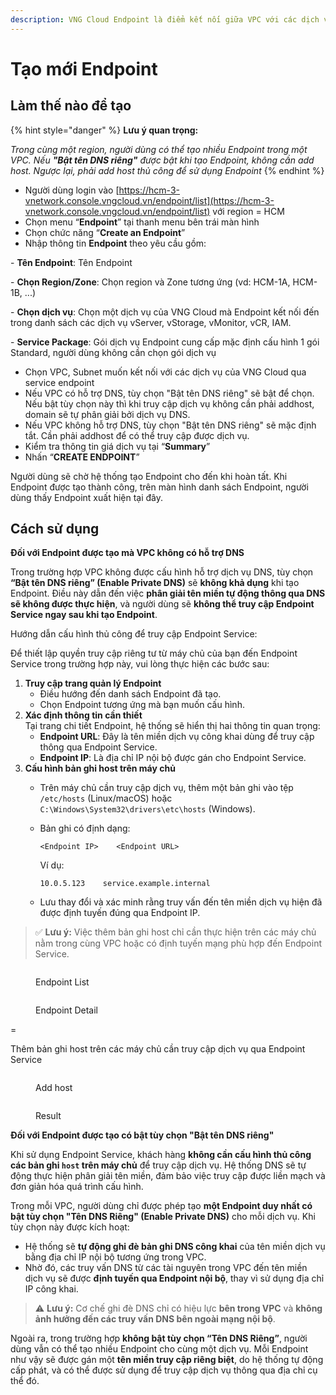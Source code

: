 ```yaml
---
description: VNG Cloud Endpoint là điểm kết nối giữa VPC với các dịch vụ của VNG Cloud
---
```


# Tạo mới Endpoint

## Làm thế nào để tạo

{% hint style="danger" %}
**Lưu ý quan trọng:**

_Trong cùng một region, người dùng có thể tạo nhiều Endpoint trong một VPC. Nếu **"Bật tên DNS riêng"** được bật khi tạo Endpoint, không cần add host. Ngược lại, phải add host thủ công để sử dụng Endpoint_
{% endhint %}

* Người dùng login vào  [https://hcm-3-vnetwork.console.vngcloud.vn/endpoint/list](https://hcm-3-vnetwork.console.vngcloud.vn/endpoint/list)  với region = HCM
* Chọn menu “**Endpoint**” tại thanh menu bên trái màn hình
* Chọn chức năng “**Create an Endpoint**”
* Nhập thông tin **Endpoint** theo yêu cầu gồm:

&#x20;         \- **Tên Endpoint**: Tên Endpoint

&#x20;         \- **Chọn Region/Zone**: Chọn region và Zone tương ứng (vd: HCM-1A, HCM-1B, ...)

&#x20;         \- **Chọn dịch vụ**: Chọn một dịch vụ của VNG Cloud mà Endpoint kết nối đến trong danh sách các dịch vụ vServer, vStorage, vMonitor, vCR, IAM.     &#x20;

&#x20;         \- **Service Package**: Gói dịch vụ Endpoint cung cấp mặc định cấu hình 1 gói Standard, người dùng không cần chọn gói dịch vụ

* Chọn VPC, Subnet muốn kết nối với các dịch vụ của VNG Cloud qua service endpoint
* Nếu VPC có hỗ trợ DNS, tùy chọn "Bật tên DNS riêng" sẽ bật để chọn. Nếu bật tùy chọn này thì khi truy cập dịch vụ không cần phải addhost, domain sẽ tự phân giải bởi dịch vụ DNS.
* Nếu VPC không hỗ trợ DNS, tùy chọn "Bật tên DNS riêng" sẽ mặc định tắt. Cần phải addhost để có thể truy cập được dịch vụ.
* Kiểm tra thông tin giá dịch vụ tại “**Summary**”
* Nhấn “**CREATE ENDPOINT**”

&#x20;Người dùng sẽ chờ hệ thống tạo Endpoint cho đến khi hoàn tất. Khi Endpoint được tạo thành công, trên màn hình danh sách Endpoint, người dùng thấy Endpoint xuất hiện tại đây.

## Cách sử dụng <a href="#how-to-use" id="how-to-use"></a>

**Đối với Endpoint được tạo mà VPC không có hỗ trợ DNS**

Trong trường hợp VPC không được cấu hình hỗ trợ dịch vụ DNS, tùy chọn **“Bật tên DNS riêng” (Enable Private DNS)** sẽ **không khả dụng** khi tạo Endpoint. Điều này dẫn đến việc **phân giải tên miền tự động thông qua DNS sẽ không được thực hiện**, và người dùng sẽ **không thể truy cập Endpoint Service ngay sau khi tạo Endpoint**.

Hướng dẫn cấu hình thủ công để truy cập Endpoint Service:

Để thiết lập quyền truy cập riêng tư từ máy chủ của bạn đến Endpoint Service trong trường hợp này, vui lòng thực hiện các bước sau:

1. **Truy cập trang quản lý Endpoint**
   * Điều hướng đến danh sách Endpoint đã tạo.
   * Chọn Endpoint tương ứng mà bạn muốn cấu hình.
2. **Xác định thông tin cần thiết**\
   Tại trang chi tiết Endpoint, hệ thống sẽ hiển thị hai thông tin quan trọng:
   * **Endpoint URL**: Đây là tên miền dịch vụ công khai dùng để truy cập thông qua Endpoint Service.
   * **Endpoint IP**: Là địa chỉ IP nội bộ được gán cho Endpoint Service.
3. **Cấu hình bản ghi host trên máy chủ**
   * Trên máy chủ cần truy cập dịch vụ, thêm một bản ghi vào tệp `/etc/hosts` (Linux/macOS) hoặc `C:\Windows\System32\drivers\etc\hosts` (Windows).
   *   Bản ghi có định dạng:

       ```
       <Endpoint IP>    <Endpoint URL>
       ```

       Ví dụ:

       ```
       10.0.5.123    service.example.internal
       ```
   * Lưu thay đổi và xác minh rằng truy vấn đến tên miền dịch vụ hiện đã được định tuyến đúng qua Endpoint IP.

> ✅ **Lưu ý:** Việc thêm bản ghi host chỉ cần thực hiện trên các máy chủ nằm trong cùng VPC hoặc có định tuyến mạng phù hợp đến Endpoint Service.

<figure><img src="https://docs.vngcloud.vn/~gitbook/image?url=https%3A%2F%2F1985221522-files.gitbook.io%2F%7E%2Ffiles%2Fv0%2Fb%2Fgitbook-x-prod.appspot.com%2Fo%2Fspaces%252F7rE7M1L7GYcwQzNGd0aB%252Fuploads%252FMmsmN65yCpwVKxtPZwUL%252Fimage.png%3Falt%3Dmedia%26token%3Dd2b58bd9-7cad-4166-8c77-bed404188907&#x26;width=768&#x26;dpr=4&#x26;quality=100&#x26;sign=c2e20add&#x26;sv=2" alt=""><figcaption><p>Endpoint List</p></figcaption></figure>

<figure><img src="https://docs.vngcloud.vn/~gitbook/image?url=https%3A%2F%2F1985221522-files.gitbook.io%2F%7E%2Ffiles%2Fv0%2Fb%2Fgitbook-x-prod.appspot.com%2Fo%2Fspaces%252F7rE7M1L7GYcwQzNGd0aB%252Fuploads%252Fk9wUuwK8MUUV9Hw4gq1k%252Fimage.png%3Falt%3Dmedia%26token%3Da9294a84-308a-40d3-b0c4-0afa2acbdf03&#x26;width=768&#x26;dpr=4&#x26;quality=100&#x26;sign=a45880d0&#x26;sv=2" alt=""><figcaption><p>Endpoint Detail</p></figcaption></figure>

\=

Thêm bản ghi host trên các máy chủ cần truy cập dịch vụ qua  Endpoint Service

<figure><img src="https://docs.vngcloud.vn/~gitbook/image?url=https%3A%2F%2F1985221522-files.gitbook.io%2F%7E%2Ffiles%2Fv0%2Fb%2Fgitbook-x-prod.appspot.com%2Fo%2Fspaces%252F7rE7M1L7GYcwQzNGd0aB%252Fuploads%252FH7ovuNeYajOMMFAW87q3%252Fimage.png%3Falt%3Dmedia%26token%3Da1f68119-95fc-46aa-b0db-c9ae80d2ba14&#x26;width=768&#x26;dpr=4&#x26;quality=100&#x26;sign=1e34008f&#x26;sv=2" alt=""><figcaption><p>Add host</p></figcaption></figure>

<figure><img src="https://docs.vngcloud.vn/~gitbook/image?url=https%3A%2F%2F1985221522-files.gitbook.io%2F%7E%2Ffiles%2Fv0%2Fb%2Fgitbook-x-prod.appspot.com%2Fo%2Fspaces%252F7rE7M1L7GYcwQzNGd0aB%252Fuploads%252FedY062hUCSIow53Eb8lO%252Fimage.png%3Falt%3Dmedia%26token%3D2c362fdd-1732-4715-a0fd-2fd07c668c02&#x26;width=768&#x26;dpr=4&#x26;quality=100&#x26;sign=4c94202b&#x26;sv=2" alt=""><figcaption><p>Result</p></figcaption></figure>

**Đối với Endpoint được tạo có bật tùy chọn "Bật tên DNS riêng"**

Khi sử dụng Endpoint Service, khách hàng **không cần cấu hình thủ công các bản ghi `host` trên máy chủ** để truy cập dịch vụ. Hệ thống DNS sẽ tự động thực hiện phân giải tên miền, đảm bảo việc truy cập được liền mạch và đơn giản hóa quá trình cấu hình.

Trong mỗi VPC, người dùng chỉ được phép tạo **một Endpoint duy nhất có bật tùy chọn "Tên DNS Riêng" (Enable Private DNS)** cho mỗi dịch vụ. Khi tùy chọn này được kích hoạt:

* Hệ thống sẽ **tự động ghi đè bản ghi DNS công khai** của tên miền dịch vụ bằng địa chỉ IP nội bộ tương ứng trong VPC.
* Nhờ đó, các truy vấn DNS từ các tài nguyên trong VPC đến tên miền dịch vụ sẽ được **định tuyến qua Endpoint nội bộ**, thay vì sử dụng địa chỉ IP công khai.

> ⚠️ **Lưu ý:** Cơ chế ghi đè DNS chỉ có hiệu lực **bên trong VPC** và **không ảnh hưởng đến các truy vấn DNS bên ngoài mạng nội bộ**.

Ngoài ra, trong trường hợp **không bật tùy chọn “Tên DNS Riêng”**, người dùng vẫn có thể tạo nhiều Endpoint cho cùng một dịch vụ. Mỗi Endpoint như vậy sẽ được gán một **tên miền truy cập riêng biệt**, do hệ thống tự động cấp phát, và có thể được sử dụng để truy cập dịch vụ thông qua địa chỉ cụ thể đó.
